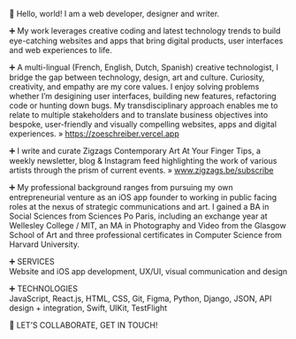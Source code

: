👋  Hello, world! I am a web developer, designer and writer. 

➕ My work leverages creative coding and latest technology trends to build eye-catching websites and apps that bring digital products, user interfaces and web experiences to life.  

➕ A multi-lingual (French, English, Dutch, Spanish) creative technologist, I bridge the gap between technology, design, art and culture. Curiosity, creativity, and empathy are my core values. I enjoy solving problems whether I’m desigining user interfaces, building new features, refactoring code or hunting down bugs. My transdisciplinary approach enables me to relate to multiple stakeholders and to translate business objectives into bespoke, user-friendly and visually compelling websites, apps and digital experiences. » https://zoeschreiber.vercel.app 

➕ I write and curate Zigzags Contemporary Art At Your Finger Tips, a weekly newsletter, blog & Instagram feed highlighting the work of various artists through the prism of current events. 
» www.zigzags.be/subscribe

➕ My professional background ranges from pursuing my own entrepreneurial venture as an iOS app founder to working in public facing roles at the nexus of strategic communications and art. I gained a BA in Social Sciences from Sciences Po Paris, including an exchange year at Wellesley College / MIT, an MA in Photography and Video from the Glasgow School of Art and three professional certificates in Computer Science from Harvard University.

➕ SERVICES <br/>
Website and iOS app development, UX/UI, visual communication and design

➕ TECHNOLOGIES <br/>
JavaScript, React.js, HTML, CSS, Git, Figma, Python, Django, JSON, API design + integration, Swift, UIKit, TestFlight

🟰 LET’S COLLABORATE, GET IN TOUCH!
